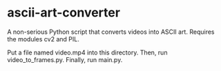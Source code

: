 # ascii-art-converter
A non-serious Python script that converts videos into ASCII art. Requires the modules cv2 and PIL.

Put a file named video.mp4 into this directory.
Then, run video_to_frames.py.
Finally, run main.py.
